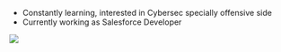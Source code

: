 

- Constantly learning, interested in Cybersec specially offensive side
- Currently working as Salesforce Developer

![](Django-plato.gif)
